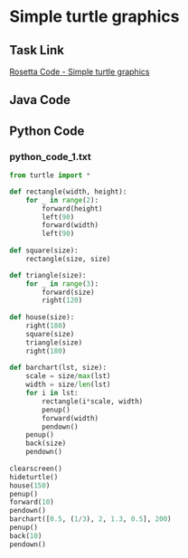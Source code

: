 # Simple turtle graphics

## Task Link
[Rosetta Code - Simple turtle graphics](https://rosettacode.org/wiki/Simple_turtle_graphics)

## Java Code
## Python Code
### python_code_1.txt
```python
from turtle import *

def rectangle(width, height):
    for _ in range(2):
        forward(height)
        left(90)
        forward(width)
        left(90)
 
def square(size):
    rectangle(size, size)

def triangle(size):
    for _ in range(3):
        forward(size)
        right(120)
    
def house(size):
    right(180)
    square(size)
    triangle(size)
    right(180)
    
def barchart(lst, size):
    scale = size/max(lst)
    width = size/len(lst)
    for i in lst:
        rectangle(i*scale, width)
        penup()
        forward(width)
        pendown()
    penup()
    back(size)
    pendown()
    
clearscreen()
hideturtle()
house(150)
penup()
forward(10)
pendown()
barchart([0.5, (1/3), 2, 1.3, 0.5], 200)
penup()
back(10)
pendown()

```

